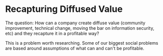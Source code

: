 # Recapturing Diffused Value

The question: How can a company create diffuse value (community improvement, technical change, moving the bar on information security, etc) and they recapture it in a profitable way?

This is a problem worth researching. Some of our biggest social problems are based around assumptions of what can and can't be profitable.
